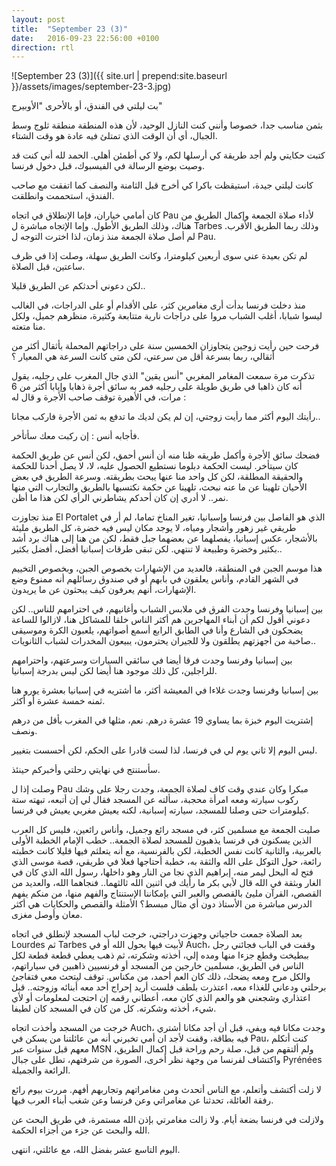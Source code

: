 ```yaml
---
layout: post
title:  "September 23 (3)"
date:   2016-09-23 22:56:00 +0100
direction: rtl
---
```


![September 23 (3)]({{ site.url | prepend:site.baseurl }}/assets/images/september-23-3.jpg)

بت ليلتي في الفندق، أو بالأحرى "الأوبيرج"

بثمن مناسب جدا، خصوصا وأنني كنت النازل الوحيد، لأن هذه المنطقة منطقة ثلوج وسط الجبال، أي أن الوقت الذي تمتلئ فيه عادة هو وقت الشتاء.

كتبت حكايتي ولم أجد طريقة كي أرسلها لكم، ولا كي أطمئن أهلي. الحمد لله أني كنت قد وصيت بوضع الرسالة في الفيسبوك، قبل دخول فرنسا.

كانت ليلتي جيدة، استيقظت باكرا كي أخرج قبل الثامنة والنصف كما اتفقت مع صاحب الفندق، استحممت وانطلقت.

كان أمامي خياران، فإما الإنطلاق في اتجاه Pau لأداء صلاة الجمعة وإكمال الطريق من هناك، وذلك الطريق الأطول. وإما الإتجاه مباشرة ل Tarbes وذلك ربما الطريق الأقرب. لم أصل صلاة الجمعة منذ زمان، لذا اخترت التوجه ل Pau.

لم تكن بعيدة عني سوى أربعين كيلومترا، وكانت الطريق سهلة، وصلت إذا في ظرف ساعتين، قبل الصلاة.

لكن دعوني أحدثكم عن الطريق قليلا..

منذ دخلت فرنسا بدأت أرى مغامرين كثر، على الأقدام أو على الدراجات، في الغالب ليسوا شبابا، أغلب الشباب مروا على دراجات نارية متتابعة وكثيرة، منظرهم جميل، ولكل منا متعته.

فرحت حين رأيت زوجين يتجاوزان الخمسين سنة على دراجاتهم المحملة بأثقال أكثر من أثقالي، ربما بسرعة أقل من سرعتي، لكن متى كانت السرعة هي المعيار ؟

تذكرت مرة سمعت المغامر المغربي "أنس يقين" الذي جال المغرب على رجليه، يقول أنه كان ذاهبا في طريق طويلة على رجليه فمر به سائق أجرة ذهابا وإيابا أكثر من 6 مرات، في الأهيرة توقف صاحب الأجرة و قال له :

رأيتك اليوم أكثر مما رأيت زوجتي، إن لم يكن لديك ما تدفع به ثمن الأجرة فاركب مجانا..

فأجابه أنس : إن ركبت معك سأتأخر.

فضحك سائق الأجرة وأكمل طريقه ظنا منه أن أنس أحمق، لكن أنس عن طريق الحكمة كان سيتأخر. ليست الحكمة دبلوما نستطيع الحصول عليه، لا، لا يصل أحدنا للحكمة والحقيقة المطلقة، لكن كل واحد منا عنها يبحث بطريقته. وسرعة الطريق في بعض الأحيان تلهينا عن ما عنه نبحث، تلهينا عن حكمة نكتسبها بالطريق والتجارب التي منها نمر.. لا أدري إن كان أحدكم يشاطرني الرأي لكن هذا ما أظن.

منذ تجاوزت El Portalet الذي هو الفاصل بين فرنسا وإسبانيا، تغير المناخ تماما، لم أر في طريقي غير زهور وأشجار ومياه، لا يوجد مكان ليس فيه خضرة، كل الطريق مليئة بالأشجار، عكس إسبانيا، يفصلهما عن بعضهما جبل فقط، لكن من هنا إلى هناك برد أشد بكثير وخضرة وطبيعة لا تنتهي. لكن تبقى طرقات إسبانيا أفضل، أفضل بكثير..

هذا موسم الجبن في المنطقة، فالعديد من الإشهارات بخصوص الجبن، وبخصوص التخييم في الشهر القادم، وأناس يعلقون في بابهم أو في صندوق رسائلهم أنه ممنوع وضع الإشهارات، أنهم يعرفون كيف يبحثون عن ما يريدون.

بين إسبانيا وفرنسا وجدت الفرق في ملابس الشباب وأغانيهم، في احترامهم للناس.. لكن دعوني أقول لكم أن أبناء المهاجرين هم أكثر الناس خلقا للمشاكل هنا، لازالوا للساعة يضحكون في الشارع وأنا في الطابق الرابع أسمع أصواتهم، يلعبون الكرة وموسيقى صاخبة من أجهزتهم يطلقون ولا للجيران يحترمون، يبيعون المخدرات لشباب الثانويات..

بين إسبانيا وفرنسا وجدت فرقا أيضا في سائقي السيارات وسرعتهم، واحترامهم للراجلين، كل ذلك موجود هنا أيضا لكن ليس بدرجة إسبانيا.

بين إسبانيا وفرنسا وجدت غلاءا في المعيشة أكثر، ما أشتريه في إسبانيا بعشرة يورو هنا ثمنه خمسة عشرة أو أكثر.

إشتريت اليوم خبزة بما يساوي 19 عشرة درهم. نعم، مثلها في المغرب بأقل من درهم ونصف.

ليس اليوم إلا ثاني يوم لي في فرنسا، لذا لست قادرا على الحكم، لكن أحسست بتغيير.

سأستنتج في نهايتي رحلتي وأخبركم حينئذ.

وصلت إذا ل Pau مبكرا وكان عندي وقت كاف لصلاة الجمعة، وجدت رجلا على وشك ركوب سيارته ومعه امرأة محجبة، سألته عن المسجد فقال لي إن أتبعه، تبهته ستة كيلومترات حتى وصلنا للمسجد، سيارته إسبانية، لكنه يعيش مغربي يعيش في فرنسا.

صليت الجمعة مع مسلمين كثر، في مسجد رائع وجميل، وأناس رائعين، فليس كل العرب الذين يسكنون في فرنسا يذهبون للمسجد لصلاة الجمعة.. خطب الإمام الخطبة الأولى بالعربية، والثانية كانت نفس الخطبة، لكن بالفرنسية، مع أنه يتعلثم فيها قليلا كانت خطبته رائعة، حول التوكل على الله والثقة به، خطبة أحتاجها فعلا في طريقي، قصة موسى الذي فتح له البحل ليمر منه، إبراهيم الذي نجا من النار وهو داخلها، رسول الله الذي كان في الغار وبثقة في الله قال لأبي بكر ما رأيك في اثنين الله ثالثهما.. فنجاهما الله، والعديد من القصص، القرآن مليئ بالقصص والعبر التي بإمكاننا الإستنتاج والفهم منها، من منكم يفهم الدرس مباشرة من الأستاذ دون أي مثال مبسط؟ الأمثلة والقصص والحكايات هي أكثر معان وأوصل مغزى.

بعد الصلاة جمعت حاجياتي وجهزت دراجتي، خرجت لباب المسجد لإنطلق في اتجاه Lourdes ثم Tarbes لأبيت فيها بحول الله أو في Auch، وقفت في الباب فجائني رجل ببطيخت وقطع جزءا منها ومده إلي، أخذته وشكرته، ثم ذهب يعطي قطعة قطعة لكل الناس في الطريق، مسلمين خارجين من المسجد أو فرنسيين ذاهبين في سياراتهم، والكل مرح ومعه يضحك، ذلك كان العم أحمد، من مكناس. توقف ليتحث معي فتفاجئ برحلتي ودعاني للغذاء معه، اعتذرت بلطف فلست أريد إحراج أحد معه أبنائه وزوجته.. قبل اعتذاري وشجعني هو والعم الذي كان معه، أعطاني رقمه إن احتجت لمعلومات أو لأي شيء، أخذته وشكرته. كل من كان في المسجد كان لطيفا.

خرجت من المسجد وأخذت اتجاه Auch، وجدت مكانا فيه ويفي، قبل أن أجد مكانا أشتري فيه بطاقة، وقفت لأجد ان أمي تخبرني أنه من عائلتنا من يسكن في Pau، كنت أتكلم معهم قبل سنوات عبر MSN ولم ألتقهم من قبل، صلة رحم وراحة قبل إكمال الطريق، واكتشاف لفرنسا من وجهة نظر أخرى، الصورة من شرفتهم، تطل على جبال Pyrénées الرائعة والجميلة.

لا زلت أكتشف وأتعلم، مع الناس أتحدث ومن مغامراتهم وتجاربهم أفهم. مررت بيوم رائع رفقة العائلة، تحدثنا عن مغامراتي وعن فرنسا وعن شغب أبناء العرب فيها.

ولازلت في فرنسا بضعة أيام. ولا زالت مغامرتي بإذن الله مستمرة، في طريق البحث عن الله والبحث عن جزء من أجزاء الحكمة.

اليوم التاسع عشر بفضل الله، مع عائلتي، انتهى.